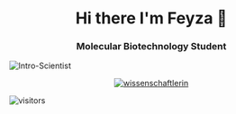 ### <h1 align="center">Hi there I'm Feyza 👋</h1>
<h3 align="center">Molecular Biotechnology Student</h3>

![Intro-Scientist](https://user-images.githubusercontent.com/72699045/129462689-028cc56f-c1f4-46be-9b4b-17cadd380f8b.gif)

<p align="center"> <a href="https://github.com/ryo-ma/github-profile-trophy"><img src="https://github-profile-trophy.vercel.app/?username=wissenschaftlerin" alt="wissenschaftlerin"/></a> </p>

![visitors](https://visitor-badge-reloaded.herokuapp.com/badge?page_id=wissenschaftlerin&color=00cf00)
<!--

https://github-profile-trophy.vercel.app/?username=wissenschaftlerin-ma&theme=darkhub

**wissenschaftlerin/wissenschaftlerin** is a ✨ _special_ ✨ repository because its `README.md` (this file) appears on your GitHub profile.

Here are some ideas to get you started:

- 🔭 I’m currently working on ...
- 🌱 I’m currently learning ...
- 👯 I’m looking to collaborate on ...
- 🤔 I’m looking for help with ...
- 💬 Ask me about ...
- 📫 How to reach me: ...
- 😄 Pronouns: ...
- ⚡ Fun fact: ...
-->
